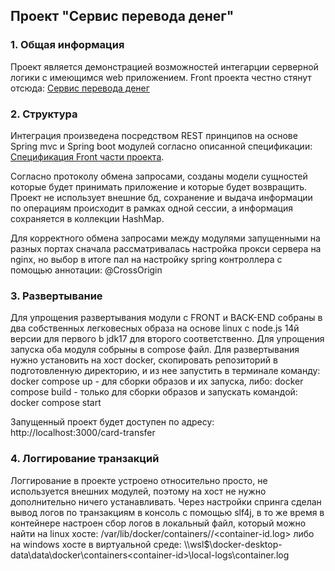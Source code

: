## Проект "Сервис перевода денег"

### 1. Общая информация

Проект является демонстрацией возможностей интегарции серверной логики с имеющимся web приложением.
Front проекта честно стянут отсюда: [Сервис перевода денег](https://github.com/serp-ya/card-transfer.git)


### 2. Структура
Интеграция произведена посредством REST принципов на основе Spring mvc и Spring boot модулей согласно описанной спецификации: [Спецификация Front части проекта](https://github.com/netology-code/jd-homeworks/blob/master/diploma/MoneyTransferServiceSpecification.yaml).

Согласно протоколу обмена запросами, созданы модели сущностей которые будет принимать приложение и которые будет возвращить.
Проект не использует внешние бд, сохранение и выдача информации по операциям происходит в рамках одной сессии, а информация сохраняется в коллекции HashMap.

Для корректного обмена запросами между модулями запущенными на разных портах сначала рассматривалась настройка прокси сервера на nginx,
но выбор в итоге пал на настройку spring контроллера с помощью аннотации: @CrossOrigin


### 3. Развертывание
Для упрощения развертывания модули с FRONT и BACK-END собраны в два собственных легковесных образа на основе linux с node.js 14й версии для первого b jdk17 для второго соответственно. 
Для упрощения запуска оба модуля собрыны в compose файл. Для развертывания нужно установить на хост docker, скопировать репозиторий в подготовленную директорию, и из нее запустить в терминале команду:
docker compose up - для сборки образов и их запуска, либо: docker compose build - только для сборки образов и запускать командой:
docker compose start

Запущенный проект будет доступен по адресу: http://localhost:3000/card-transfer

### 4. Логгирование транзакций
Логгирование в проекте устроено относительно просто, не используется внешних модулей, поэтому на хост не нужно дополнительно ничего устанавливать.
Через настройки спринга сделан вывод логов по транзакциям в консоль с помощью slf4j, в то же время в контейнере настроен сбор логов в локальный файл, 
который можно найти на linux хосте: /var/lib/docker/containers/<container-id>/<container-id.log>
либо на windows хосте в виртуальной среде:
\\\wsl$\docker-desktop-data\data\docker\containers\<container-id>\local-logs\container.log


